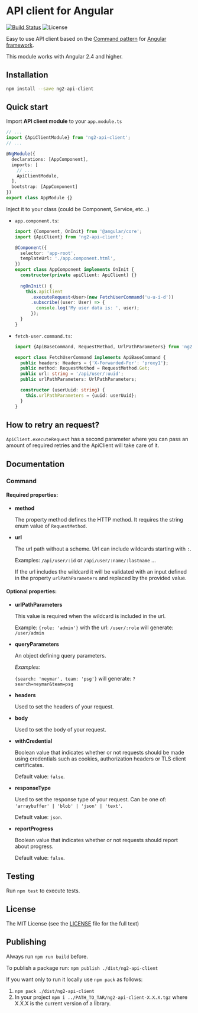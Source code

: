 # API client for Angular

[![Build Status](https://img.shields.io/travis/erento/angular-api-client.svg?style=flat-square)](https://travis-ci.org/erento/angular-api-client)
![License](https://img.shields.io/github/license/erento/angular-api-client.svg?style=flat-square)

Easy to use API client based on the [Command pattern](https://en.wikipedia.org/wiki/Command_pattern) for [Angular framework](https://github.com/angular/angular).

This module works with Angular 2.4 and higher.

## Installation
```sh
npm install --save ng2-api-client
```

## Quick start
Import __API client module__ to your `app.module.ts`
```ts
// ...
import {ApiClientModule} from 'ng2-api-client';
// ...

@NgModule({
  declarations: [AppComponent],
  imports: [
    // ...
    ApiClientModule,
  ],
  bootstrap: [AppComponent]
})
export class AppModule {}
```

Inject it to your class (could be Component, Service, etc...)
- `app.component.ts`:  
  ```ts
  import {Component, OnInit} from '@angular/core';
  import {ApiClient} from 'ng2-api-client';

  @Component({
    selector: 'app-root',
    templateUrl: './app.component.html',
  })
  export class AppComponent implements OnInit {
    constructor(private apiClient: ApiClient) {}
    
    ngOnInit() {
      this.apiClient
        .executeRequest<User>(new FetchUserCommand('u-u-i-d'))
        .subscribe((user: User) => {
          console.log('My user data is: ', user);
        });
    }
  }
  ```

- `fetch-user.command.ts`:  
  ```ts
  import {ApiBaseCommand, RequestMethod, UrlPathParameters} from 'ng2-api-client';
  
  export class FetchUserCommand implements ApiBaseCommand {
    public headers: Headers = {'X-Forwarded-For': 'proxy1'};
    public method: RequestMethod = RequestMethod.Get;
    public url: string = '/api/user/:uuid';
    public urlPathParameters: UrlPathParameters;

    constructor (userUuid: string) {
      this.urlPathParameters = {uuid: userUuid};
    }
  }
  ```

## How to retry an request?
`ApiClient.executeRequest` has a second parameter where you can pass an amount
of required retries and the ApiClient will take care of it.

## Documentation

### Command
#### Required properties:

- __method__

  The property method defines the HTTP method. It requires the string enum value of `RequestMethod`.

- __url__

  The url path without a scheme. Url can include wildcards starting with `:`.
  
  Examples: `/api/user/:id` or `/api/user/:name/:lastname` ...
  
  If the url includes the wildcard it will be validated with an input defined in the property
  `urlPathParameters` and replaced by the provided value.


#### Optional properties:

- __urlPathParameters__

  This value is required when the wildcard is included in the url.
  
  Example: `{role: 'admin'}` with the url: `/user/:role` will generate: `/user/admin`

- __queryParameters__

  An object defining query parameters.
  
  _Examples:_
  
   `{search: 'neymar', team: 'psg'}` will generate: `?search=neymar&team=psg`

- __headers__

  Used to set the headers of your request.

- __body__

  Used to set the body of your request.

- __withCredential__

  Boolean value that indicates whether or not requests should be made using credentials
  such as cookies, authorization headers or TLS client certificates.
  
  Default value: `false`.

- __responseType__

  Used to set the response type of your request. Can be one of:
  `'arraybuffer' | 'blob' | 'json' | 'text'`.
  
  Default value: `json`.

- __reportProgress__

  Boolean value that indicates whether or not requests should report about progress.
  
  Default value: `false`.

## Testing
Run `npm test` to execute tests.

## License
The MIT License (see the [LICENSE](LICENSE.md) file for the full text)

## Publishing
Always run `npm run build` before.

To publish a package run: `npm publish ./dist/ng2-api-client`

If you want only to run it locally use `npm pack` as follows:
1. `npm pack ./dist/ng2-api-client`
2. In your project `npm i ../PATH_TO_TAR/ng2-api-client-X.X.X.tgz` where X.X.X is the current version of a library.
